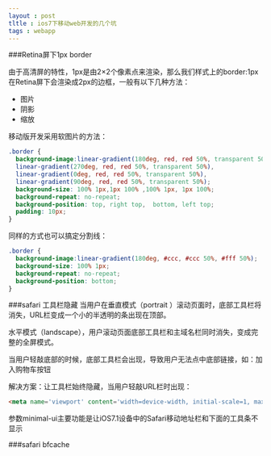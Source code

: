 ```yaml
---
layout : post
tltle : ios7下移动web开发的几个坑
tags : webapp 
---
```

###Retina屏下1px border

由于高清屏的特性，1px是由2×2个像素点来渲染，那么我们样式上的border:1px在Retina屏下会渲染成2px的边框，一般有以下几种方法：

* 图片
* 阴影
* 缩放

移动版开发采用软图片的方法：

```css
.border {
  background-image:linear-gradient(180deg, red, red 50%, transparent 50%),
  linear-gradient(270deg, red, red 50%, transparent 50%),
  linear-gradient(0deg, red, red 50%, transparent 50%),
  linear-gradient(90deg, red, red 50%, transparent 50%);
  background-size: 100% 1px,1px 100% ,100% 1px, 1px 100%;
  background-repeat: no-repeat;
  background-position: top, right top,  bottom, left top;
  padding: 10px;
}
```
同样的方式也可以搞定分割线：

```css
.border {
  background-image:linear-gradient(180deg, #ccc, #ccc 50%, #fff 50%);
  background-size: 100% 1px;
  background-repeat: no-repeat;
  background-position: bottom;
}
```

###safari 工具栏隐藏
当用户在垂直模式（portrait ）滚动页面时，底部工具栏将消失，URL栏变成一个小的半透明的条出现在顶部。

水平模式（landscape），用户滚动页面底部工具栏和主域名栏同时消失，变成完整的全屏模式。

当用户轻敲底部的时候，底部工具栏会出现，导致用户无法点中底部链接，如：加入购物车按钮

解决方案：让工具栏始终隐藏，当用户轻敲URL栏时出现：

```html
<meta name='viewport' content='width=device-width, initial-scale=1, maximum-scale=1, user-scalable=no, minimal-ui'/>
```
参数minimal-ui主要功能是让iOS7.1设备中的Safari移动地址栏和下面的工具条不显示

###safari bfcache
